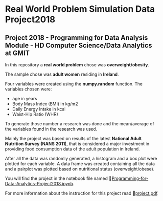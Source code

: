 # Real World Problem Simulation Data Project2018

## Project 2018 - Programming for Data Analysis Module - HD Computer Science/Data Analytics at GMIT

In this repository a **real world problem** chose was **overweight/obesity**. 

The sample chose was **adult women** residing in **Ireland**. 

Four variables were created using the **numpy.random** function. The variables chosen were: 
* age in years
* Body Mass Index (BMI) in kg/m2
* Daily Energy Intake in kcal
* Waist-Hip Ratio (WHR)

To generate those number a research was done and the mean/average of the variables found in the research was used. 

Mainly the project was based on results of the latest **National Adult Nutrition Survey (NANS 2011)**, that is considered a major investment in providing food consumption data of the adult population in Ireland. 

After all the data was randomly generated, a histogram and a box plot were plotted for each variable. A data frame was created containing all the data and a pairplot was plotted based on nutritional status (overweight/obese).

You will find the project in the notebook file named :open_file_folder:[Programming-for-Data-Analytics-Project2018.ipynb](https://github.com/npradaschnor/Programming-for-Data-Analysis-Project2018/blob/master/Programming-for-Data-Analytics-Project-2018.ipynb).

For more information about the instruction for this project read :open_file_folder:[project.pdf](https://github.com/npradaschnor/Fundamental-for-Data-Analysis-Project2018/blob/master/project_fund_da.pdf).

